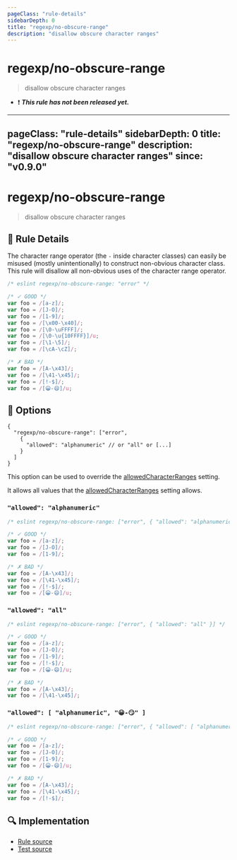 ```yaml
---
pageClass: "rule-details"
sidebarDepth: 0
title: "regexp/no-obscure-range"
description: "disallow obscure character ranges"
---
```

# regexp/no-obscure-range

> disallow obscure character ranges

- :exclamation: <badge text="This rule has not been released yet." vertical="middle" type="error"> ***This rule has not been released yet.*** </badge>

---
pageClass: "rule-details"
sidebarDepth: 0
title: "regexp/no-obscure-range"
description: "disallow obscure character ranges"
since: "v0.9.0"
---
# regexp/no-obscure-range

> disallow obscure character ranges

## :book: Rule Details

The character range operator (the `-` inside character classes) can easily be misused (mostly unintentionally) to construct non-obvious character class. This rule will disallow all non-obvious uses of the character range operator.

<eslint-code-block>

```js
/* eslint regexp/no-obscure-range: "error" */

/* ✓ GOOD */
var foo = /[a-z]/;
var foo = /[J-O]/;
var foo = /[1-9]/;
var foo = /[\x00-\x40]/;
var foo = /[\0-\uFFFF]/;
var foo = /[\0-\u{10FFFF}]/u;
var foo = /[\1-\5]/;
var foo = /[\cA-\cZ]/;

/* ✗ BAD */
var foo = /[A-\x43]/;
var foo = /[\41-\x45]/;
var foo = /[!-$]/;
var foo = /[😀-😄]/u;
```

</eslint-code-block>

## :wrench: Options


```json5
{
  "regexp/no-obscure-range": ["error",
    {
      "allowed": "alphanumeric" // or "all" or [...]
    }
  ]
}
```

This option can be used to override the [allowedCharacterRanges] setting.

It allows all values that the [allowedCharacterRanges] setting allows.

[allowedCharacterRanges]: ../settings/README.md#allowedCharacterRanges

### `"allowed": "alphanumeric"`

<eslint-code-block>

```js
/* eslint regexp/no-obscure-range: ["error", { "allowed": "alphanumeric" }] */

/* ✓ GOOD */
var foo = /[a-z]/;
var foo = /[J-O]/;
var foo = /[1-9]/;

/* ✗ BAD */
var foo = /[A-\x43]/;
var foo = /[\41-\x45]/;
var foo = /[!-$]/;
var foo = /[😀-😄]/u;
```

</eslint-code-block>

### `"allowed": "all"`

<eslint-code-block>

```js
/* eslint regexp/no-obscure-range: ["error", { "allowed": "all" }] */

/* ✓ GOOD */
var foo = /[a-z]/;
var foo = /[J-O]/;
var foo = /[1-9]/;
var foo = /[!-$]/;
var foo = /[😀-😄]/u;

/* ✗ BAD */
var foo = /[A-\x43]/;
var foo = /[\41-\x45]/;
```

</eslint-code-block>

### `"allowed": [ "alphanumeric", "😀-😏" ]`

<eslint-code-block>

```js
/* eslint regexp/no-obscure-range: ["error", { "allowed": [ "alphanumeric", "😀-😏" ] }] */

/* ✓ GOOD */
var foo = /[a-z]/;
var foo = /[J-O]/;
var foo = /[1-9]/;
var foo = /[😀-😄]/u;

/* ✗ BAD */
var foo = /[A-\x43]/;
var foo = /[\41-\x45]/;
var foo = /[!-$]/;
```

</eslint-code-block>

## :mag: Implementation

- [Rule source](https://github.com/ota-meshi/eslint-plugin-regexp/blob/master/lib/rules/no-obscure-range.ts)
- [Test source](https://github.com/ota-meshi/eslint-plugin-regexp/blob/master/tests/lib/rules/no-obscure-range.ts)
